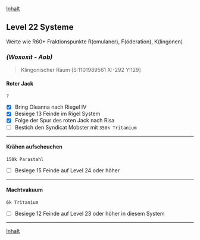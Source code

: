 [Inhalt](README.md#inhalt)

## Level 22 Systeme

Werte wie R60+ Fraktionspunkte R(omulaner), F(öderation), K(lingonen)

### _**(Woxoxit - Aob)**_
> Klingonischer Raum [S:1101989561 X:-292 Y:129]

#### Roter Jack 
`?`
- [x] Bring Oleanna nach Riegel IV
- [x] Besiege 13 Feinde im Rigel System
- [x] Folge der Spur des roten Jack nach Risa
- [ ] Bestich den Syndicat Mobster mit `350k Tritanium`

---

#### Krähen aufscheuchen
`150k Parastahl`
- [ ] Besiege 15 Feinde auf Level 24 oder höher

---

#### Machtvakuum
`6k Tritanium`
- [ ] Besiege 12 Feinde auf Level 23 oder höher in diesem System

---

[Inhalt](README.md#inhalt)

